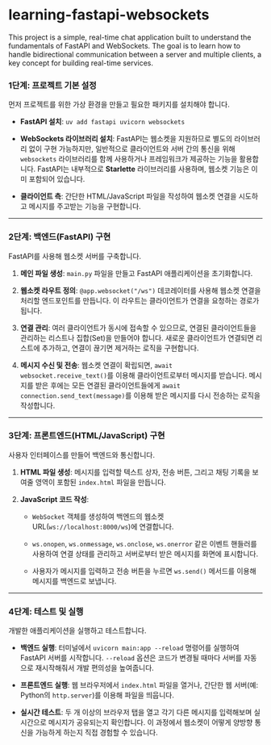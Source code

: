 # learning-fastapi-websockets
This project is a simple, real-time chat application built to understand the fundamentals of FastAPI and WebSockets. The goal is to learn how to handle bidirectional communication between a server and multiple clients, a key concept for building real-time services.

### 1단계: 프로젝트 기본 설정

먼저 프로젝트를 위한 가상 환경을 만들고 필요한 패키지를 설치해야 합니다.

- **FastAPI 설치**: `uv add fastapi uvicorn websockets`
    
- **WebSockets 라이브러리 설치**: FastAPI는 웹소켓을 지원하므로 별도의 라이브러리 없이 구현 가능하지만, 일반적으로 클라이언트와 서버 간의 통신을 위해 `websockets` 라이브러리를 함께 사용하거나 프레임워크가 제공하는 기능을 활용합니다. FastAPI는 내부적으로 **Starlette** 라이브러리를 사용하며, 웹소켓 기능은 이미 포함되어 있습니다.
    
- **클라이언트 측**: 간단한 HTML/JavaScript 파일을 작성하여 웹소켓 연결을 시도하고 메시지를 주고받는 기능을 구현합니다.
    

---

### 2단계: 백엔드(FastAPI) 구현

FastAPI를 사용해 웹소켓 서버를 구축합니다.

1. **메인 파일 생성**: `main.py` 파일을 만들고 FastAPI 애플리케이션을 초기화합니다.
    
2. **웹소켓 라우트 정의**: `@app.websocket("/ws")` 데코레이터를 사용해 웹소켓 연결을 처리할 엔드포인트를 만듭니다. 이 라우트는 클라이언트가 연결을 요청하는 경로가 됩니다.
    
3. **연결 관리**: 여러 클라이언트가 동시에 접속할 수 있으므로, 연결된 클라이언트들을 관리하는 리스트나 집합(Set)을 만들어야 합니다. 새로운 클라이언트가 연결되면 리스트에 추가하고, 연결이 끊기면 제거하는 로직을 구현합니다.
    
4. **메시지 수신 및 전송**: 웹소켓 연결이 확립되면, `await websocket.receive_text()`를 이용해 클라이언트로부터 메시지를 받습니다. 메시지를 받은 후에는 모든 연결된 클라이언트들에게 `await connection.send_text(message)`를 이용해 받은 메시지를 다시 전송하는 로직을 작성합니다.
    

---

### 3단계: 프론트엔드(HTML/JavaScript) 구현

사용자 인터페이스를 만들어 백엔드와 통신합니다.

1. **HTML 파일 생성**: 메시지를 입력할 텍스트 상자, 전송 버튼, 그리고 채팅 기록을 보여줄 영역이 포함된 `index.html` 파일을 만듭니다.
    
2. **JavaScript 코드 작성**:
    
    - `WebSocket` 객체를 생성하여 백엔드의 웹소켓 URL(`ws://localhost:8000/ws`)에 연결합니다.
        
    - `ws.onopen`, `ws.onmessage`, `ws.onclose`, `ws.onerror` 같은 이벤트 핸들러를 사용하여 연결 상태를 관리하고 서버로부터 받은 메시지를 화면에 표시합니다.
        
    - 사용자가 메시지를 입력하고 전송 버튼을 누르면 `ws.send()` 메서드를 이용해 메시지를 백엔드로 보냅니다.
        

---

### 4단계: 테스트 및 실행

개발한 애플리케이션을 실행하고 테스트합니다.

- **백엔드 실행**: 터미널에서 `uvicorn main:app --reload` 명령어를 실행하여 FastAPI 서버를 시작합니다. `--reload` 옵션은 코드가 변경될 때마다 서버를 자동으로 재시작해줘서 개발 편의성을 높여줍니다.
    
- **프론트엔드 실행**: 웹 브라우저에서 `index.html` 파일을 열거나, 간단한 웹 서버(예: Python의 `http.server`)를 이용해 파일을 띄웁니다.
    
- **실시간 테스트**: 두 개 이상의 브라우저 탭을 열고 각기 다른 메시지를 입력해보며 실시간으로 메시지가 공유되는지 확인합니다. 이 과정에서 웹소켓이 어떻게 양방향 통신을 가능하게 하는지 직접 경험할 수 있습니다.